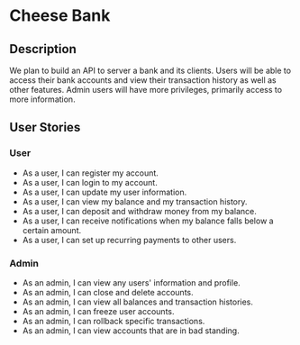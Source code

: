 # Cheese Bank

## Description
We plan to build an API to server a bank and its clients.
Users will be able to access their bank accounts and view their transaction history
as well as other features. 
Admin users will have more privileges, primarily access to more information.

## User Stories
### User
- As a user, I can register my account. 
-  As a user, I can login to my account.
- As a user, I can update my user information.
- As a user, I can view my balance and my transaction history.
- As a user, I can deposit and withdraw money from my balance.
- As a user, I can receive notifications when my balance falls below a certain amount.
- As a user, I can set up recurring payments to other users.

### Admin
- As an admin, I can view any users' information and profile.
- As an admin, I can close and delete accounts.
- As an admin, I can view all balances and transaction histories.
- As an admin, I can freeze user accounts.
- As an admin, I can rollback specific transactions.
- As an admin, I can view accounts that are in bad standing.